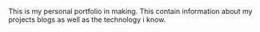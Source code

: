 This is my personal portfolio in making. This contain information about my projects blogs as well as the technology i know.